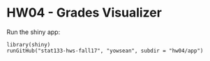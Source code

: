 # HW04 - Grades Visualizer

Run the shiny app:

```
library(shiny)
runGitHub("stat133-hws-fall17", "yowsean", subdir = "hw04/app")
```
